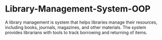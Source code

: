 # Library-Management-System-OOP
A library management is system that helps libraries manage their resources, including books, journals, magazines, and other materials. The system provides librarians with tools to track borrowing and returning of items.

